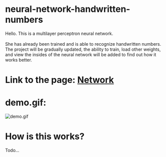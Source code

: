 # neural-network-handwritten-numbers

Hello. This is a multilayer perceptron neural network.<br/><br/>
She has already been trained and is able to recognize handwritten numbers.
The project will be gradually updated, the ability to train, load other weights, and view the insides of the neural network will be added to find out how it works better.

# Link to the page: [Network](https://michael-bill.github.io/neural-network-handwritten-numbers/)

# demo.gif:
![demo.gif](https://github.com/michael-bill/neural-network-handwritten-numbers/blob/main/demo.gif)

# How is this works?

Todo...